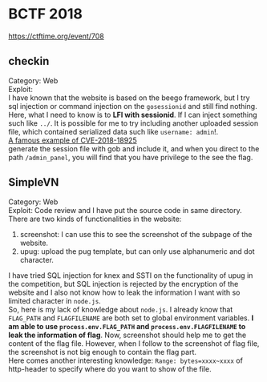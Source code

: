 # BCTF 2018
https://ctftime.org/event/708  

## checkin
Category: Web  
Exploit:  
I have known that the website is based on the beego framework, but I try sql injection or command injection on the `gosessionid` and still find nothing.  
Here, what I need to know is to **LFI with sessionid**. If I can inject something such like `../`. It is possible for me to try including another uploaded session file, which contained serialized data such like `username: admin`!.  
[A famous example of CVE-2018-18925](https://github.com/vulhub/vulhub/tree/master/gogs/CVE-2018-18925)  
generate the session file with gob and include it, and when you direct to the path `/admin_panel`, you will find that you have privilege to the see the flag.

## SimpleVN
Category: Web  
Exploit: Code review and I have put the source code in same directory.  
There are two kinds of functionalities in the website:  
1. screenshot: I can use this to see the screenshot of the subpage of the website.  
2. upug: upload the pug template, but can only use alphanumeric and dot character.  

I have tried SQL injection for knex and SSTI on the functionality of upug in the competition, but SQL injection is rejected by the encryption of the website and I also not know how to leak the information I want with so limited character in `node.js`.  
So, here is my lack of knowledge about `node.js`. I already know that `FLAG_PATH` and `FLAGFILENAME` are both set to global environment variables. **I am able to use `process.env.FLAG_PATH` and `process.env.FLAGFILENAME` to leak the information of flag**. Now, screenshot should help me to get the content of the flag file. However, when I follow to the screenshot of flag file, the screenshot is not big enough to contain the flag part.  
Here comes another interesting knowledge: `Range: bytes=xxxx~xxxx` of http-header to specify where do you want to show of the file.
